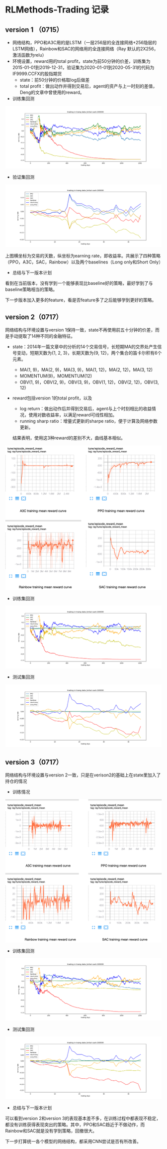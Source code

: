 # RLMethods-Trading 记录

## version 1 （0715）

- 网络结构，PPO和A3C用的是LSTM（一层256层的全连接网络+256隐层的LSTM网络），Rainbow和SAC的网络用的全连接网络（Ray 默认的2X256，激活函数为relu）
- 环境设置，reward用的total profit，state为前50分钟的价差，训练集为2015-01-01到2019-12-31，验证集为2020-01-01到2020-05-31的代码为IF9999.CCFX的股指期货
  - state：前50分钟的价格取log后做差
  - total profit：做出动作并得到交易后，agent的资产与上一时刻的差值，Deng的文章中曾使用的reward。
- 训练集回测

<img src="images/trading_profit_state0-tain.png" style="zoom:72%;" />

- 验证集回测

<img src="images/trading_profit_state0-eval.png" style="zoom:72%;" />

上图横坐标为交易的天数，纵坐标为earning rate，即收益率。共展示了四种策略（PPO，A3C，SAC，Rainbow）以及两个baselines（Long only和Short Only）



- 总结与下一版本计划

看到在当前版本，没有学到一个能够表现比baseline好的策略，最好学到了与baseline策略相当的策略。

下一步版本加入更多的feature，看是否feature多了之后能够学到更好的策略。

## version 2（0717）

网络结构与环境设置与version 1保持一致，state不再使用前五十分钟的价差，而是手动提取了14种不同的金融特征。

- state：2014年一篇文章中的分析的14个交易信号，长短期MA的交界处产生信号变动，短期天数为{1, 2, 3}，长期天数为{9, 12}，两个集合的笛卡尔积有6个元素。

  - MA(1, 9)，MA(2, 9)，MA(3, 9)，MA(1, 12)，MA(2, 12)，MA(3, 12)
  - MOMENTUM(9)，MOMENTUM(12)
  - OBV(1, 9)，OBV(2, 9)，OBV(3, 9)，OBV(1, 12)，OBV(2, 12)，OBV(3, 12)

- reward包括version 1的total profit，以及

  - log return：做出动作后并得到交易后，agent与上个时刻相比的收益情况，使用对数收益率，以满足reward可线性相加。
  - running sharp ratio：增量式更新的sharpe ratio，便于计算及网络参数更新。

  结果表明，使用这3种reward的差别不大，曲线基本相似。

<img src="images/state1-training.png" style="zoom:72%;" />

- 训练集回测

<img src="images/trading_profit_state1_train.png" style="zoom:72%;" />

- 测试集回测

<img src="images/trading_profit_state1_eval.png" style="zoom:72%;" />

## version 3（0717）

网络结构与环境设置与version 2一致，只是在verison2的基础上在state里加入了持仓的情况

- 训练情况

![](images/state2-training.png)

- 训练集回测

<img src="images/trading_profit_state2_train.png" style="zoom:72%;" />

- 测试集回测

<img src="images/trading_profit_state2_eval.png" style="zoom:72%;" />

- 总结与下一版本计划

可以看到version 2和version 3的表现基本差不多，在训练过程中都表现不稳定，都没有训练获得表现突出的策略。其中，PPO和SAC趋近于不做动作，而Rainbow和SAC就是没有学到策略，回撤很大。

下一步打算统一各个模型的网络结构，都采用CNN尝试是否有所改善。